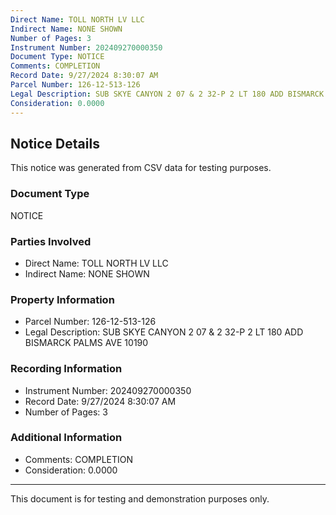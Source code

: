 ```yaml
---
Direct Name: TOLL NORTH LV LLC
Indirect Name: NONE SHOWN
Number of Pages: 3
Instrument Number: 202409270000350
Document Type: NOTICE
Comments: COMPLETION
Record Date: 9/27/2024 8:30:07 AM
Parcel Number: 126-12-513-126
Legal Description: SUB SKYE CANYON 2 07 & 2 32-P 2 LT 180 ADD BISMARCK PALMS AVE 10190
Consideration: 0.0000
---
```


## Notice Details

This notice was generated from CSV data for testing purposes.

### Document Type
NOTICE

### Parties Involved
- Direct Name: TOLL NORTH LV LLC
- Indirect Name: NONE SHOWN

### Property Information
- Parcel Number: 126-12-513-126
- Legal Description: SUB SKYE CANYON 2 07 & 2 32-P 2 LT 180 ADD BISMARCK PALMS AVE 10190

### Recording Information
- Instrument Number: 202409270000350
- Record Date: 9/27/2024 8:30:07 AM
- Number of Pages: 3

### Additional Information
- Comments: COMPLETION
- Consideration: 0.0000

---

This document is for testing and demonstration purposes only.
